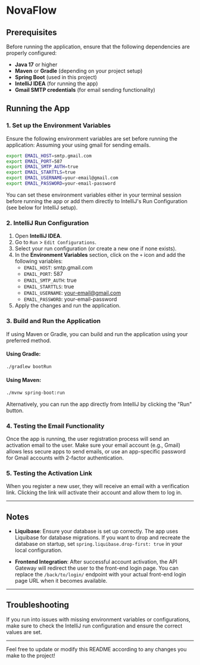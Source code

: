 
# NovaFlow

## Prerequisites

Before running the application, ensure that the following dependencies are properly configured:

- **Java 17** or higher
- **Maven** or **Gradle** (depending on your project setup)
- **Spring Boot** (used in this project)
- **IntelliJ IDEA** (for running the app)
- **Gmail SMTP credentials** (for email sending functionality)

## Running the App

### 1. Set up the Environment Variables

Ensure the following environment variables are set before running the application:
Assuming your using gmail for sending emails.
```bash
export EMAIL_HOST=smtp.gmail.com
export EMAIL_PORT=587
export EMAIL_SMTP_AUTH=true
export EMAIL_STARTTLS=true
export EMAIL_USERNAME=your-email@gmail.com
export EMAIL_PASSWORD=your-email-password
```

You can set these environment variables either in your terminal session before running the app or add them directly to IntelliJ's Run Configuration (see below for IntelliJ setup).

### 2. IntelliJ Run Configuration

1. Open **IntelliJ IDEA**.
2. Go to `Run` > `Edit Configurations`.
3. Select your run configuration (or create a new one if none exists).
4. In the **Environment Variables** section, click on the `+` icon and add the following variables:
    - `EMAIL_HOST`: smtp.gmail.com
    - `EMAIL_PORT`: 587
    - `EMAIL_SMTP_AUTH`: true
    - `EMAIL_STARTTLS`: true
    - `EMAIL_USERNAME`: your-email@gmail.com
    - `EMAIL_PASSWORD`: your-email-password
5. Apply the changes and run the application.

### 3. Build and Run the Application

If using Maven or Gradle, you can build and run the application using your preferred method.

#### Using Gradle:
```bash
./gradlew bootRun
```

#### Using Maven:
```bash
./mvnw spring-boot:run
```

Alternatively, you can run the app directly from IntelliJ by clicking the "Run" button.

### 4. Testing the Email Functionality

Once the app is running, the user registration process will send an activation email to the user. Make sure your email account (e.g., Gmail) allows less secure apps to send emails, or use an app-specific password for Gmail accounts with 2-factor authentication.

### 5. Testing the Activation Link

When you register a new user, they will receive an email with a verification link. Clicking the link will activate their account and allow them to log in.

---

## Notes

- **Liquibase**: Ensure your database is set up correctly. The app uses Liquibase for database migrations. If you want to drop and recreate the database on startup, set `spring.liquibase.drop-first: true` in your local configuration.
  
- **Frontend Integration**: After successful account activation, the API Gateway will redirect the user to the front-end login page. You can replace the `/back/to/login/` endpoint with your actual front-end login page URL when it becomes available.

---

## Troubleshooting

If you run into issues with missing environment variables or configurations, make sure to check the IntelliJ run configuration and ensure the correct values are set.

---

Feel free to update or modify this README according to any changes you make to the project!
